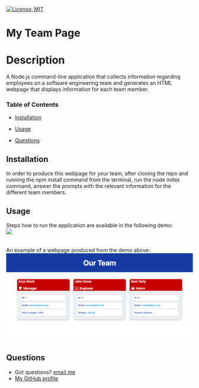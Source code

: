 [![License: MIT](https://img.shields.io/badge/License-MIT-yellow.svg)](https://opensource.org/licenses/MIT)
  # My Team Page
  # Description
  A Node.js command-line application that collects information regarding employees on a software engineering team and generates an HTML webpage that displays information for each team member.

  ### Table of Contents
  * [Installation](#installation)
  * [Usage](#usage)
  
  
  * [Questions](#questions)

  ## Installation
  In order to produce this webpage for your team, after cloning the repo and running the npm install command from the terminal, run the node index command, answer the prompts with the relevant information for the different team members. 
  
  ## Usage
  Steps how to run the application are available in the following demo:<br>
  ![](assets/images/my-team-page-demo.gif)<br><br>
  
  An example of a webpage produced from the demo above:<br>
  ![](./assets/images/demo-webpage.png)
  
 ## Questions
  
  * Got questions? [email me](mailto:caspi.home@gmail.com)<br>
  * [My GitHub profile](https://github.com/hcs847)
      